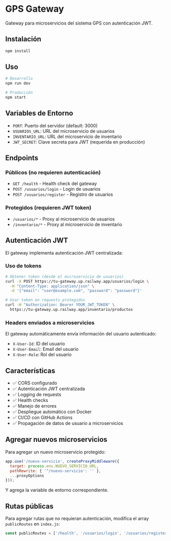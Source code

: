 # GPS Gateway

Gateway para microservicios del sistema GPS con autenticación JWT.

## Instalación

```bash
npm install
```

## Uso

```bash
# Desarrollo
npm run dev

# Producción
npm start
```

## Variables de Entorno

- `PORT`: Puerto del servidor (default: 3000)
- `USUARIOS_URL`: URL del microservicio de usuarios
- `INVENTARIO_URL`: URL del microservicio de inventario
- `JWT_SECRET`: Clave secreta para JWT (requerida en producción)

## Endpoints

### Públicos (no requieren autenticación)
- `GET /health` - Health check del gateway
- `POST /usuarios/login` - Login de usuarios
- `POST /usuarios/register` - Registro de usuarios

### Protegidos (requieren JWT token)
- `/usuarios/*` - Proxy al microservicio de usuarios
- `/inventario/*` - Proxy al microservicio de inventario

## Autenticación JWT

El gateway implementa autenticación JWT centralizada:

### Uso de tokens
```bash
# Obtener token (desde el microservicio de usuarios)
curl -X POST https://tu-gateway.up.railway.app/usuarios/login \
  -H "Content-Type: application/json" \
  -d '{"email": "user@example.com", "password": "password"}'

# Usar token en requests protegidos
curl -H "Authorization: Bearer YOUR_JWT_TOKEN" \
  https://tu-gateway.up.railway.app/inventario/productos
```

### Headers enviados a microservicios
El gateway automáticamente envía información del usuario autenticado:
- `X-User-Id`: ID del usuario
- `X-User-Email`: Email del usuario  
- `X-User-Role`: Rol del usuario

## Características

- ✅ CORS configurado
- ✅ Autenticación JWT centralizada
- ✅ Logging de requests
- ✅ Health checks
- ✅ Manejo de errores
- ✅ Despliegue automático con Docker
- ✅ CI/CD con GitHub Actions
- ✅ Propagación de datos de usuario a microservicios

## Agregar nuevos microservicios

Para agregar un nuevo microservicio protegido:

```js
app.use('/nuevo-servicio', createProxyMiddleware({
  target: process.env.NUEVO_SERVICIO_URL,
  pathRewrite: { '^/nuevo-servicio': '' },
  ...proxyOptions
}));
```

Y agrega la variable de entorno correspondiente.

## Rutas públicas

Para agregar rutas que no requieran autenticación, modifica el array `publicRoutes` en `index.js`:

```js
const publicRoutes = ['/health', '/usuarios/login', '/usuarios/register', '/nueva-ruta-publica'];
```